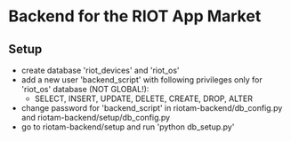 # Backend for the RIOT App Market

## Setup
* create database 'riot_devices' and 'riot_os'
* add a new user 'backend_script' with following privileges only for 'riot_os' database (NOT GLOBAL!):
    * SELECT, INSERT, UPDATE, DELETE, CREATE, DROP, ALTER
* change password for 'backend_script' in riotam-backend/db_config.py and riotam-backend/setup/db_config.py
* go to riotam-backend/setup and run 'python db_setup.py'